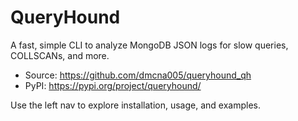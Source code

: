 # QueryHound

A fast, simple CLI to analyze MongoDB JSON logs for slow queries, COLLSCANs, and more.

- Source: https://github.com/dmcna005/queryhound_qh
- PyPI: https://pypi.org/project/queryhound/

Use the left nav to explore installation, usage, and examples.
